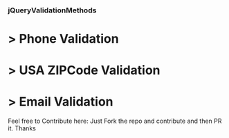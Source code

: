 ### jQueryValidationMethods

# > Phone Validation
# > USA ZIPCode Validation
# > Email Validation


Feel free to Contribute here:
Just Fork the repo and contribute and then PR it. Thanks
